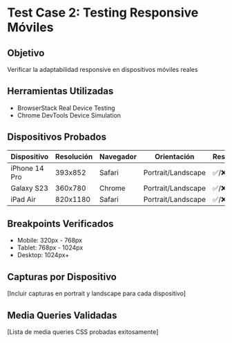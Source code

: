 # Test Case 2: Testing Responsive Móviles

## Objetivo
Verificar la adaptabilidad responsive en dispositivos móviles reales

## Herramientas Utilizadas
- BrowserStack Real Device Testing
- Chrome DevTools Device Simulation

## Dispositivos Probados
| Dispositivo | Resolución | Navegador | Orientación | Resultado |
|-------------|------------|-----------|-------------|-----------|
| iPhone 14 Pro | 393x852 | Safari | Portrait/Landscape | ✅/❌ |
| Galaxy S23 | 360x780 | Chrome | Portrait/Landscape | ✅/❌ |
| iPad Air | 820x1180 | Safari | Portrait/Landscape | ✅/❌ |

## Breakpoints Verificados
- Mobile: 320px - 768px
- Tablet: 768px - 1024px
- Desktop: 1024px+

## Capturas por Dispositivo
[Incluir capturas en portrait y landscape para cada dispositivo]

## Media Queries Validadas
[Lista de media queries CSS probadas exitosamente]